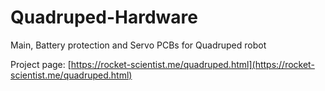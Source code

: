 # Quadruped-Hardware

Main, Battery protection and Servo PCBs for Quadruped robot

Project page: [https://rocket-scientist.me/quadruped.html](https://rocket-scientist.me/quadruped.html)